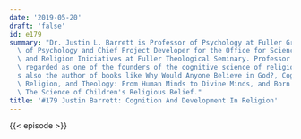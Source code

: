 ```yaml
---
date: '2019-05-20'
draft: 'false'
id: e179
summary: "Dr. Justin L. Barrett is Professor of Psychology at Fuller Graduate School\
  \ of Psychology and Chief Project Developer for the Office for Science, Theology\
  \ and Religion Iniciatives at Fuller Theological Seminary. Professor Barrett is\
  \ regarded as one of the founders of the cognitive science of religion field. He\u2019\
  s also the author of books like Why Would Anyone Believe in God?, Cognitive Science,\
  \ Religion, and Theology: From Human Minds to Divine Minds, and Born Believers:\
  \ The Science of Children's Religious Belief."
title: '#179 Justin Barrett: Cognition And Development In Religion'
---
```

{{< episode >}}
